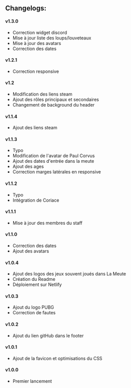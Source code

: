 ## Changelogs:
#### v1.3.0
* Correction widget discord
* Mise à jour liste des loups/louveteaux
* Mise à jour des avatars
* Correction des dates

#### v1.2.1
* Correction responsive

#### v1.2
* Modification des liens steam
* Ajout des rôles principaux et secondaires
* Changement de background du header

#### v1.1.4
* Ajout des liens steam

#### v1.1.3
* Typo
* Modification de l'avatar de Paul Corvus
* Ajout des dates d'entrée dans la meute
* Ajout des ages
* Correction marges latérales en responsive

#### v1.1.2
* Typo
* Intégration de Coriace

#### v1.1.1
* Mise à jour des membres du staff

#### v1.1.0
* Correction des dates
* Ajout des avatars

#### v1.0.4
* Ajout des logos des jeux souvent joués dans La Meute
* Création du Readme
* Déploiement sur Netlify

#### v1.0.3
* Ajout du logo PUBG
* Correction de fautes

#### v1.0.2
* Ajout du lien gitHub dans le footer

#### v1.0.1
* Ajout de la favicon et optimisations du CSS

#### v1.0.0
* Premier lancement